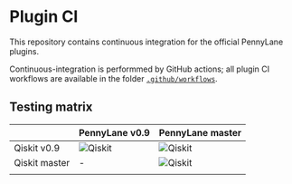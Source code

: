 # Plugin CI

This repository contains continuous integration for the official PennyLane plugins.

Continuous-integration is performmed by GitHub actions; all plugin CI workflows are
available in the folder [`.github/workflows`](.github/workflows).

## Testing matrix

|                   | PennyLane v0.9                                                                        | PennyLane master                                                                                                         |
|---------------    |-------------------------------------------------------------------------------------- |----------------------------------------------------------------------------          |
| Qiskit v0.9       | ![Qiskit](https://github.com/PennyLaneAI/plugin-tests/workflows/Qiskit/badge.svg)     | ![Qiskit](https://github.com/PennyLaneAI/plugin-tests/workflows/Qiskit/badge.svg)    |
| Qiskit master     | -                                                                                     | ![Qiskit](https://github.com/PennyLaneAI/plugin-tests/workflows/Qiskit/badge.svg)    |
|                   |                                                                                       |                                                                                      |